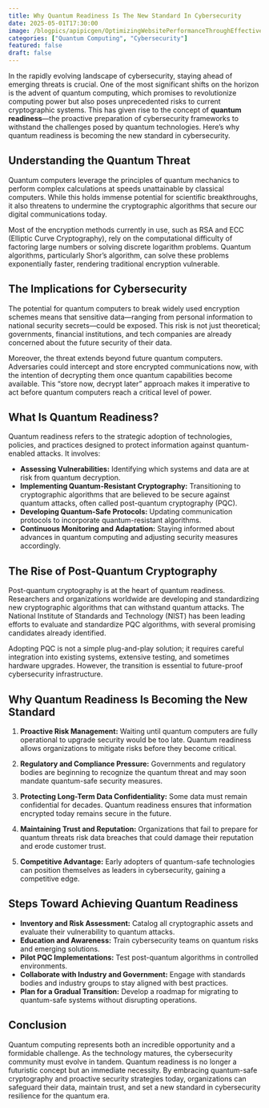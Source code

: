 ```yaml
---
title: Why Quantum Readiness Is The New Standard In Cybersecurity
date: 2025-05-01T17:30:00
image: /blogpics/apipicgen/OptimizingWebsitePerformanceThroughEffectiveMonitoring-LASIHD3F9O.jpg
categories: ["Quantum Computing", "Cybersecurity"]
featured: false
draft: false
---
```

In the rapidly evolving landscape of cybersecurity, staying ahead of emerging threats is crucial. One of the most significant shifts on the horizon is the advent of quantum computing, which promises to revolutionize computing power but also poses unprecedented risks to current cryptographic systems. This has given rise to the concept of **quantum readiness**—the proactive preparation of cybersecurity frameworks to withstand the challenges posed by quantum technologies. Here’s why quantum readiness is becoming the new standard in cybersecurity.

## Understanding the Quantum Threat

Quantum computers leverage the principles of quantum mechanics to perform complex calculations at speeds unattainable by classical computers. While this holds immense potential for scientific breakthroughs, it also threatens to undermine the cryptographic algorithms that secure our digital communications today.

Most of the encryption methods currently in use, such as RSA and ECC (Elliptic Curve Cryptography), rely on the computational difficulty of factoring large numbers or solving discrete logarithm problems. Quantum algorithms, particularly Shor’s algorithm, can solve these problems exponentially faster, rendering traditional encryption vulnerable.

## The Implications for Cybersecurity

The potential for quantum computers to break widely used encryption schemes means that sensitive data—ranging from personal information to national security secrets—could be exposed. This risk is not just theoretical; governments, financial institutions, and tech companies are already concerned about the future security of their data.

Moreover, the threat extends beyond future quantum computers. Adversaries could intercept and store encrypted communications now, with the intention of decrypting them once quantum capabilities become available. This “store now, decrypt later” approach makes it imperative to act before quantum computers reach a critical level of power.

## What Is Quantum Readiness?

Quantum readiness refers to the strategic adoption of technologies, policies, and practices designed to protect information against quantum-enabled attacks. It involves:

- **Assessing Vulnerabilities:** Identifying which systems and data are at risk from quantum decryption.
- **Implementing Quantum-Resistant Cryptography:** Transitioning to cryptographic algorithms that are believed to be secure against quantum attacks, often called post-quantum cryptography (PQC).
- **Developing Quantum-Safe Protocols:** Updating communication protocols to incorporate quantum-resistant algorithms.
- **Continuous Monitoring and Adaptation:** Staying informed about advances in quantum computing and adjusting security measures accordingly.

## The Rise of Post-Quantum Cryptography

Post-quantum cryptography is at the heart of quantum readiness. Researchers and organizations worldwide are developing and standardizing new cryptographic algorithms that can withstand quantum attacks. The National Institute of Standards and Technology (NIST) has been leading efforts to evaluate and standardize PQC algorithms, with several promising candidates already identified.

Adopting PQC is not a simple plug-and-play solution; it requires careful integration into existing systems, extensive testing, and sometimes hardware upgrades. However, the transition is essential to future-proof cybersecurity infrastructure.

## Why Quantum Readiness Is Becoming the New Standard

1. **Proactive Risk Management:** Waiting until quantum computers are fully operational to upgrade security would be too late. Quantum readiness allows organizations to mitigate risks before they become critical.

2. **Regulatory and Compliance Pressure:** Governments and regulatory bodies are beginning to recognize the quantum threat and may soon mandate quantum-safe security measures.

3. **Protecting Long-Term Data Confidentiality:** Some data must remain confidential for decades. Quantum readiness ensures that information encrypted today remains secure in the future.

4. **Maintaining Trust and Reputation:** Organizations that fail to prepare for quantum threats risk data breaches that could damage their reputation and erode customer trust.

5. **Competitive Advantage:** Early adopters of quantum-safe technologies can position themselves as leaders in cybersecurity, gaining a competitive edge.

## Steps Toward Achieving Quantum Readiness

- **Inventory and Risk Assessment:** Catalog all cryptographic assets and evaluate their vulnerability to quantum attacks.
- **Education and Awareness:** Train cybersecurity teams on quantum risks and emerging solutions.
- **Pilot PQC Implementations:** Test post-quantum algorithms in controlled environments.
- **Collaborate with Industry and Government:** Engage with standards bodies and industry groups to stay aligned with best practices.
- **Plan for a Gradual Transition:** Develop a roadmap for migrating to quantum-safe systems without disrupting operations.

## Conclusion

Quantum computing represents both an incredible opportunity and a formidable challenge. As the technology matures, the cybersecurity community must evolve in tandem. Quantum readiness is no longer a futuristic concept but an immediate necessity. By embracing quantum-safe cryptography and proactive security strategies today, organizations can safeguard their data, maintain trust, and set a new standard in cybersecurity resilience for the quantum era.